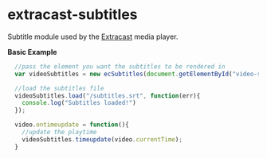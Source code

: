 # extracast-subtitles
Subtitle module used by the [Extracast](https://github.com/dudewheresmycode/Extracast) media player.

**Basic Example**

```javascript
  //pass the element you want the subtitles to be rendered in
  var videoSubtitles = new ecSubtitles(document.getElementById("video-subtitles"));

  //load the subtitles file
  videoSubtitles.load("/subtitles.srt", function(err){
    console.log("Subtitles loaded!")
  });

  video.ontimeupdate = function(){
    //update the playtime
    videoSubtitles.timeupdate(video.currentTime);    
  }
```
